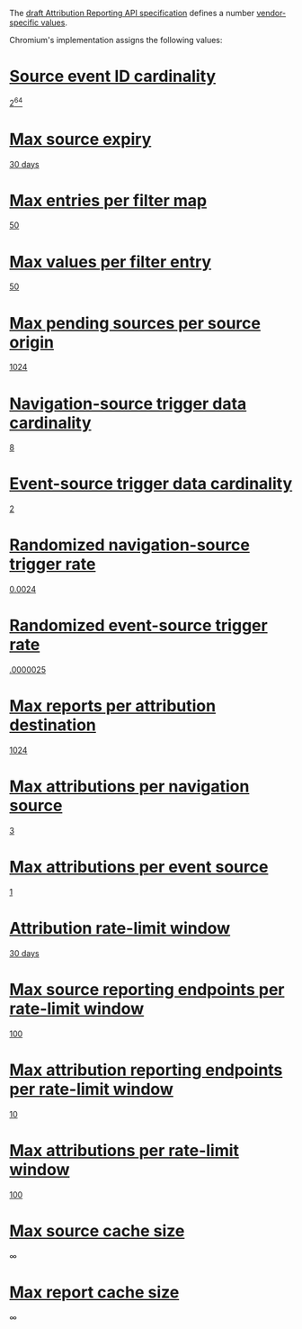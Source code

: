 The [draft Attribution Reporting API
specification](https://wicg.github.io/attribution-reporting-api) defines a
number [vendor-specific
values](https://wicg.github.io/attribution-reporting-api/#vendor-specific-values).

Chromium's implementation assigns the following values:

# [Source event ID cardinality](https://wicg.github.io/attribution-reporting-api/#source-event-id-cardinality)
[2<sup>64</sup>](https://source.chromium.org/chromium/chromium/src/+/main:content/browser/attribution_reporting/attribution_storage_delegate_impl.cc;l=312;drc=169c6cc102b39295a5bfe2f2a176b42b1c2fe2c4)

# [Max source expiry](https://wicg.github.io/attribution-reporting-api/#max-source-expiry)
[30 days](https://source.chromium.org/chromium/chromium/src/+/main:content/browser/attribution_reporting/common_source_info.cc;l=21;drc=f14ff8f54314121e0108fcd6236532c9dba27822)

# [Max entries per filter map](https://wicg.github.io/attribution-reporting-api/#max-entries-per-filter-map)
[50](https://source.chromium.org/chromium/chromium/src/+/main:third_party/blink/public/common/attribution_reporting/constants.h;l=12;drc=169c6cc102b39295a5bfe2f2a176b42b1c2fe2c4)

# [Max values per filter entry](https://wicg.github.io/attribution-reporting-api/#max-values-per-filter-entry)
[50](https://source.chromium.org/chromium/chromium/src/+/main:third_party/blink/public/common/attribution_reporting/constants.h;l=11;drc=169c6cc102b39295a5bfe2f2a176b42b1c2fe2c4)

# [Max pending sources per source origin](https://wicg.github.io/attribution-reporting-api/#max-pending-sources-per-source-origin)
[1024](https://source.chromium.org/chromium/chromium/src/+/main:content/browser/attribution_reporting/attribution_storage_delegate_impl.cc;l=94;drc=0eeaeb3261fd1ba378c57779245d5875121ab431)

# [Navigation-source trigger data cardinality](https://wicg.github.io/attribution-reporting-api/#navigation-source-trigger-data-cardinality)
[8](https://source.chromium.org/chromium/chromium/src/+/main:content/browser/attribution_reporting/attribution_storage_delegate_impl.cc;l=31;drc=0eeaeb3261fd1ba378c57779245d5875121ab431)

# [Event-source trigger data cardinality](https://wicg.github.io/attribution-reporting-api/#event-source-trigger-data-cardinality)
[2](https://source.chromium.org/chromium/chromium/src/+/main:content/browser/attribution_reporting/attribution_storage_delegate_impl.cc;l=33;drc=0eeaeb3261fd1ba378c57779245d5875121ab431)

# [Randomized navigation-source trigger rate](https://wicg.github.io/attribution-reporting-api/#randomized-navigation-source-trigger-rate)
[0.0024](https://source.chromium.org/chromium/chromium/src/+/main:content/browser/attribution_reporting/attribution_reporting.cc;l=12;drc=169c6cc102b39295a5bfe2f2a176b42b1c2fe2c4)

# [Randomized event-source trigger rate](https://wicg.github.io/attribution-reporting-api/#randomized-event-source-trigger-rate)
[.0000025](https://source.chromium.org/chromium/chromium/src/+/main:content/browser/attribution_reporting/attribution_reporting.cc;l=13;drc=169c6cc102b39295a5bfe2f2a176b42b1c2fe2c4)

# [Max reports per attribution destination](https://wicg.github.io/attribution-reporting-api/#max-reports-per-attribution-destination)
[1024](https://source.chromium.org/chromium/chromium/src/+/main:content/browser/attribution_reporting/attribution_storage_delegate_impl.cc;l=100;drc=0eeaeb3261fd1ba378c57779245d5875121ab431)

# [Max attributions per navigation source](https://wicg.github.io/attribution-reporting-api/#max-attributions-per-navigation-source)
[3](https://source.chromium.org/chromium/chromium/src/+/main:content/browser/attribution_reporting/attribution_storage_delegate_impl.cc;l=86;drc=0eeaeb3261fd1ba378c57779245d5875121ab431)

# [Max attributions per event source](https://wicg.github.io/attribution-reporting-api/#max-attributions-per-event-source)
[1](https://source.chromium.org/chromium/chromium/src/+/main:content/browser/attribution_reporting/attribution_storage_delegate_impl.cc;l=88;drc=0eeaeb3261fd1ba378c57779245d5875121ab431)

# [Attribution rate-limit window](https://wicg.github.io/attribution-reporting-api/#attribution-rate-limit-window)
[30 days](https://source.chromium.org/chromium/chromium/src/+/main:content/browser/attribution_reporting/attribution_storage_delegate_impl.cc;l=113;drc=0eeaeb3261fd1ba378c57779245d5875121ab431)

# [Max source reporting endpoints per rate-limit window](https://wicg.github.io/attribution-reporting-api/#max-source-reporting-endpoints-per-rate-limit-window)
[100](https://source.chromium.org/chromium/chromium/src/+/main:content/browser/attribution_reporting/attribution_storage_delegate_impl.cc;l=114;drc=0eeaeb3261fd1ba378c57779245d5875121ab431)

# [Max attribution reporting endpoints per rate-limit window](https://wicg.github.io/attribution-reporting-api/#max-source-reporting-endpoints-per-rate-limit-window)
[10](https://source.chromium.org/chromium/chromium/src/+/main:content/browser/attribution_reporting/attribution_storage_delegate_impl.cc;l=115;drc=0eeaeb3261fd1ba378c57779245d5875121ab431)

# [Max attributions per rate-limit window](https://wicg.github.io/attribution-reporting-api/#max-attributions-per-rate-limit-window)
[100](https://source.chromium.org/chromium/chromium/src/+/main:content/browser/attribution_reporting/attribution_storage_delegate_impl.cc;l=116;drc=0eeaeb3261fd1ba378c57779245d5875121ab431)

# [Max source cache size](https://wicg.github.io/attribution-reporting-api/#max-source-cache-size)
∞

# [Max report cache size](https://wicg.github.io/attribution-reporting-api/#max-report-cache-size)
∞
